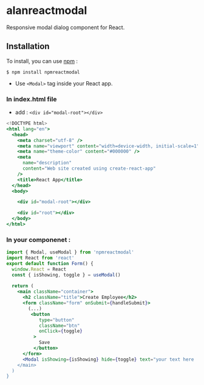 # alanreactmodal

Responsive modal dialog component for React.

## Installation

To install, you can use [npm](https://npmjs.org/) :

    $ npm install npmreactmodal

  - Use `<Modal>` tag inside your React app.

### In index.html file

  - add : `<div id="modal-root"></div>` 

```jsx
<!DOCTYPE html>
<html lang="en">
  <head>
    <meta charset="utf-8" />
    <meta name="viewport" content="width=device-width, initial-scale=1" />
    <meta name="theme-color" content="#000000" />
    <meta
      name="description"
      content="Web site created using create-react-app"
    />
    <title>React App</title>
  </head>
  <body>

    <div id="modal-root"></div>

    <div id="root"></div>
  </body>
</html>
```

### In your componenet : 

```jsx
import { Modal, useModal } from 'npmreactmodal'
import React from 'react'
export default function Form() {
  window.React = React
  const { isShowing, toggle } = useModal()
  
  return (
    <main className="container">
      <h2 className="title">Create Employee</h2>
      <form className="form" onSubmit={handleSubmit}>
        (...)
         <button
            type="button"
            className="btn"
            onClick={toggle}
          >
            Save
          </button>
      </form>
      <Modal isShowing={isShowing} hide={toggle} text="your text here !/>
    </main>
  )
}
```
